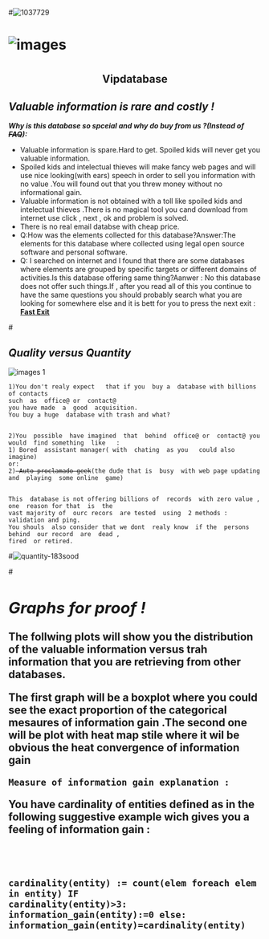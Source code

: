 #![1037729](https://cloud.githubusercontent.com/assets/16865233/12537715/88292a6a-c2ce-11e5-801f-a45fd00555a8.jpg)
# ![images](https://cloud.githubusercontent.com/assets/16865233/12537074/2634a316-c2bf-11e5-9ec1-ce24824f4f14.png)
# 
<h2><center>Vipdatabase</center></h2>
<b><i><h2>Valuable information is  rare  and costly !</b></i></h2>
<b><i> Why is this  database so  spceial and   why do buy  from  us ?(Instead  of  <s>FAQ</s>):</i></b>
<ul>
<li> Valuable  information is spare.Hard  to  get.  Spoiled kids  will never   get  you  valuable  information.

<li> Spoiled  kids  and intelectual  thieves will make fancy  web pages  and will use   nice looking(with ears)  speech in order  to sell  you  information  with no value .You will  found out that  you  threw money without  no  informational  gain.

<li> Valuable  information  is not  obtained  with  a toll like  spoiled kids  and   intelectual  thieves .There is no magical tool  you cand  download  from internet use click , next   , ok  and problem  is  solved.

<li>There is no  real email  databse  with cheap price.
<li>Q:How was the elements  collected for this database?Answer:The elements  for this database  where collected  using legal  open source software and  personal software.</li>
<li>Q: I searched  on internet and I found  that there are some databases where elements  are grouped  by specific targets or different domains  of activities.Is this  database offering same thing?Aanwer : No this  database does not  offer such things.If , after you read  all of this  you continue  to have  the same  questions you should probably search  what you are looking for somewhere else and  it is bett for  you  to  press  the next  exit : <a href="https://www.google.ro/#q=why+not+to+buy+a+database"><b><u> Fast Exit</u> </b></a></li>
</ul>

#<h2><b><i>Quality versus  Quantity</b></i></h2>

![images 1](https://cloud.githubusercontent.com/assets/16865233/12537313/8e5ddc8c-c2c4-11e5-9142-a20293b67695.png)
 
<pre><code>1)You don't realy expect   that if you  buy a  database with billions of contacts 
such  as  office@ or  contact@ 
you have made  a  good  acquisition.
You buy a huge  database with trash and what?
</code></pre>

<pre><code>
2)You  possible  have imagined  that  behind  office@ or  contact@ you  would  find something  like   :
1) Bored  assistant manager( with  chating  as you   could also imagine)
or:
2)<s> Auto-proclamado geek</s>(the dude that is  busy  with web page updating  and  playing  some online  game)
</code></pre>

<pre><code>
This  database is not offering billions of  records  with zero value , one  reason for that  is  the 
vast majority of  ourc recors  are tested  using  2 methods : validation and ping.
You shouls  also consider that we dont  realy know  if the  persons  behind  our record  are  dead , 
fired  or retired.
</code></pre>
 
 
#![quantity-183sood](https://cloud.githubusercontent.com/assets/16865233/12546088/166c29c2-c350-11e5-96ab-83b331deaaa0.jpg)
 
#<h2><b><i><h2>Graphs  for  proof !</b></i></h2>

<p>The follwing plots will show  you  the distribution of  the valuable  information  versus  trah information  that you are  retrieving  from other  databases.</p
<p>The first  graph will be  a  boxplot  where  you  could see   the exact  proportion of  the categorical mesaures of information  gain .The second one will  be   plot  with heat  map  stile  where  it wil be obvious the  heat  convergence of information  gain</p>
<p><b><pre><code>Measure of information gain explanation :</code></pre></b>You have  cardinality of entities  defined  as in the following  suggestive example wich  gives you   a feeling of information gain :<pre><code>

cardinality(entity) := count(elem  foreach elem in entity) 
IF cardinality(entity)>3:
   information_gain(entity):=0
   else:
       information_gain(entity)=cardinality(entity)
       </code></pre>
